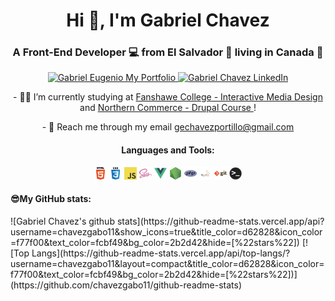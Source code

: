 <h1 align="center">Hi 👋, I'm Gabriel Chavez</h1>
<h3 align="center">A Front-End Developer 💻 from El Salvador 🌊 living in Canada 🍁</h3>

<p align="center">
  <a href="http://gabrielchavezportillo.com/">
    <img alt="Gabriel Eugenio My Portfolio" width="33px" src="https://www.iconsdb.com/icons/download/white/website-design-2-64.png">
  </a>
  <a href="https://www.linkedin.com/in/gabrielchavezportillo/">
    <img alt="Gabriel Chavez LinkedIn" width="33px" src="https://www.iconsdb.com/icons/download/white/linkedin-4-64.png">
  </a>
</p>
<p align="center">
  - 👨‍🎓 I’m currently studying at <a href="https://www.fanshawec.ca/programs/idp3-interactive-media-design/next"> Fanshawe College - Interactive Media Design </a> and <a href="https://www.northern.co/fanshawe-drupal-course/"> Northern Commerce - Drupal Course </a>!
</p>
<p align="center">
  - 📧 Reach me through my email <a href="mailto:gechavezportillo@gmail.com"> gechavezportillo@gmail.com </a>
</p>

<h4 align="center">
Languages and Tools:
</h4>
<p align="center">
  <code><img height="20" src="https://raw.githubusercontent.com/github/explore/80688e429a7d4ef2fca1e82350fe8e3517d3494d/topics/html/html.png"></code>
  <code><img height="20" src="https://raw.githubusercontent.com/github/explore/80688e429a7d4ef2fca1e82350fe8e3517d3494d/topics/css/css.png"></code>
  <code><img height="20" src="https://raw.githubusercontent.com/github/explore/80688e429a7d4ef2fca1e82350fe8e3517d3494d/topics/javascript/javascript.png"></code>
  <code><img height="20" src="https://raw.githubusercontent.com/github/explore/80688e429a7d4ef2fca1e82350fe8e3517d3494d/topics/sass/sass.png"></code>
  <code><img height="20" src="https://raw.githubusercontent.com/github/explore/80688e429a7d4ef2fca1e82350fe8e3517d3494d/topics/vue/vue.png"></code>
  <code><img height="20" src="https://raw.githubusercontent.com/github/explore/80688e429a7d4ef2fca1e82350fe8e3517d3494d/topics/nodejs/nodejs.png"></code>
  <code><img height="20" src="https://raw.githubusercontent.com/github/explore/80688e429a7d4ef2fca1e82350fe8e3517d3494d/topics/php/php.png"></code>
  <code><img height="20" src="https://raw.githubusercontent.com/github/explore/80688e429a7d4ef2fca1e82350fe8e3517d3494d/topics/mysql/mysql.png"></code>
  <code><img height="20" src="https://raw.githubusercontent.com/github/explore/80688e429a7d4ef2fca1e82350fe8e3517d3494d/topics/git/git.png"></code>
  <code><img height="20" src="https://raw.githubusercontent.com/github/explore/80688e429a7d4ef2fca1e82350fe8e3517d3494d/topics/terminal/terminal.png"></code>
</p>

<h4>
😎My GitHub stats:
</h4> 
![Gabriel Chavez's github stats](https://github-readme-stats.vercel.app/api?username=chavezgabo11&show_icons=true&title_color=d62828&icon_color=f77f00&text_color=fcbf49&bg_color=2b2d42&hide=[%22stars%22])
[![Top Langs](https://github-readme-stats.vercel.app/api/top-langs/?username=chavezgabo11&layout=compact&title_color=d62828&icon_color=f77f00&text_color=fcbf49&bg_color=2b2d42&hide=[%22stars%22])](https://github.com/chavezgabo11/github-readme-stats)
